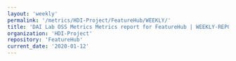 ```yaml
---
layout: 'weekly'
permalink: '/metrics/HDI-Project/FeatureHub/WEEKLY/'
title: 'DAI Lab OSS Metrics Metrics report for FeatureHub | WEEKLY-REPORT-2020-01-12'
organization: 'HDI-Project'
repository: 'FeatureHub'
current_date: '2020-01-12'
---
```

